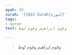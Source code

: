```yaml
---
ayah: 43
surah: '[[022-Surah|سورة]]'
tags:
- quran
text: وقوم إبراهيم وقوم لوط

---
```

> وقوم إبراهيم وقوم لوط
